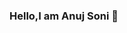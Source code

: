 ### Hello,I am Anuj Soni 👋

<!--
**anuj22soni/anuj22soni** is a ✨ _special_ ✨ repository because its `README.md` (this file) appears on your GitHub profile.

Here are some ideas to get you started:

- 🔭 I’m currently persuing my b-tech in cs branch.
- 🌱 I’m currently learning python.
- 👯 I’m looking to collaborate on Amazon
- 🤔 I’m looking for help with ...
- 💬 Ask me about any tech related stuff.
- 📫 How to reach me: Twitter - @Anuj___22.
- 😄 Pronouns: He/His
- ⚡ Fun fact: I used to listen a bunch of songs while iam working on any project.
-->
